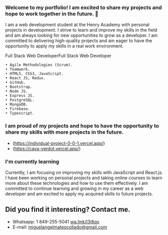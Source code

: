 ### Welcome to my portfolio! I am excited to share my projects and hope to work together in the future. 👋

I am a web development student at the Henry Academy with personal projects in development. I strive to learn and improve my skills in the field and am always looking for new opportunities to grow as a developer. I am committed to delivering high-quality projects and am eager to have the opportunity to apply my skills in a real work environment.

Full Stack Web DeveloperFull Stack Web Developer
```
• Agile Methodologies (Scrum). 
• Teamwork.
• HTML5, CSS3, JavaScript. 
• React JS, Redux. 
• GitHub. 
• Bootstrap. 
• Node JS. 
• Express JS. 
• PostgreSQL. 
• MongoDB.
• Firebase.
• Typescript.
```
### I am proud of my projects and hope to have the opportunity to share my skills with more projects in the future.
* (https://individual-project-0-0-1.vercel.app/)
* (https://cava-verdot.vercel.app/)

### I'm currently learning

Currently, I am focusing on improving my skills with JavaScript and React.js. I have been working on personal projects and taking online courses to learn more about these technologies and how to use them effectively. I am committed to continue learning and growing in my career as a web developer and am excited to apply my acquired skills to future projects.

 ## Did you find it interesting? Contact me.
 
 * Whatsapp: 1 849-255-5041  [wa.link/l3i8qo](https://wa.me/18492555041)
 * E-mail: miguelangelmateocollado@gmail.com

<!--
**MiguelMateoCollado/MiguelMateoCollado** is a ✨ _special_ ✨ repository because its `README.md` (this file) appears on your GitHub profile.

Here are some ideas to get you started:

- 🔭 I’m currently working on ...
- 🌱 I’m currently learning ...
- 👯 I’m looking to collaborate on ...
- 🤔 I’m looking for help with ...
- 💬 Ask me about ...
- 📫 How to reach me: ...
- 😄 Pronouns: ...
- ⚡ Fun fact: ...
-->
